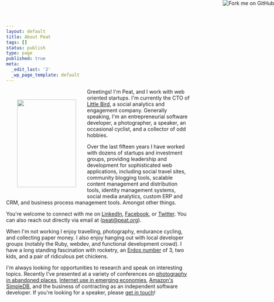 ```yaml
---
layout: default
title: About Peat
tags: []
status: publish
type: page
published: true
meta:
  _edit_last: '2'
  _wp_page_template: default
---
```

<a href="https://github.com/peat"> <img style="position: absolute; top: 0; right: 0; border: 0;" src="https://s3.amazonaws.com/github/ribbons/forkme_right_red_aa0000.png" alt="Fork me on GitHub"></a>

<a href="http://www.flickr.com/photos/mistermoss/1317603104/"><img src="http://farm2.static.flickr.com/1284/1317603104_4cc900dcbf_m.jpg" alt="" hspace="30" vspace="30" width="161" height="240" align="left" /></a> Greetings!  I'm Peat, and I work with web oriented startups. I'm currently the CTO of <a href="http://getlittlebird.com/">Little Bird</a>, a social analytics and engagement company. Generally speaking, I'm an entrepreneurial software developer, a photographer, a speaker, an occasional cyclist, and a collector of odd hobbies.

Over the last fifteen years I have worked with dozens of startups and investment groups, providing leadership and development for sophisticated web applications, including social travel sites, community blogging tools, scalable content management and distribution tools, identity management systems, social media analytics, custom ERP and CRM, and business process management tools. Amongst other things.

You're welcome to connect with me on <a href="http://www.linkedin.com/in/peatbakke" target="_blank">LinkedIn</a>, <a href="http://www.facebook.com/profile.php?id=502808462">Facebook</a>, or <a href="http://twitter.com/peat">Twitter</a>. You can also reach out directly via email at (<a href="mailto:peat@peat.org?subject=Hello,%20Peat%21">peat@peat.org</a>).

When I'm not working I enjoy travelling, photography, endurance cycling, and collecting paper money. I also enjoy hanging out with local developer groups (notably the Ruby, webdev, and functional development crowd). I have a long standing fascination with rocketry, an <a href="http://en.wikipedia.org/wiki/Erd%C5%91s_number">Erdos number</a> of 3, two kids, and a pair of ridiculous pet chickens.

I'm always looking for opportunities to research and speak on interesting topics. Recently I've presented at a variety of conferences on <a href="http://www.youtube.com/watch?v=PYECFQ7X4d0">photography in abandoned places</a>, <a href="http://www.slideshare.net/peatbakke/serving-the-next-billion">Internet use in emerging economies</a>, <a href="http://www.slideshare.net/peatbakke/simpledb-why-what-and-how">Amazon's SimpleDB</a>, and the business of contracting as an independent software developer. If you're looking for a speaker, please <a href="mailto:peat@peat.org?subject=Speaking">get in touch</a>!
